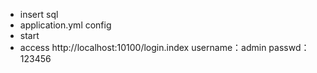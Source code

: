 * insert sql
* application.yml config
* start
* access http://localhost:10100/login.index  username：admin passwd：123456
